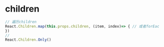 # children

```javascript
// 遍历children
React.Children.map(this.props.children, (item, index)=> { // 或者forEach
})
//
React.Children.Only()
```




                      